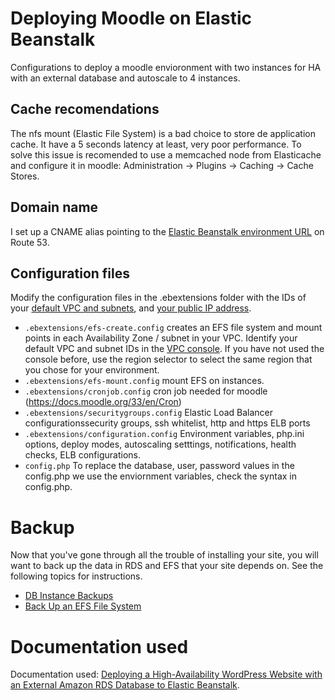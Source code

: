 # Deploying Moodle on Elastic Beanstalk
Configurations to deploy a moodle envioronment with two instances for HA with an external database and autoscale to 4 instances.

## Cache recomendations
The nfs mount (Elastic File System) is a bad choice to store de application cache. It have a 5 seconds latency at least, very poor performance. To solve this issue is recomended to use a memcached node from Elasticache and configure it in moodle: Administration -> Plugins -> Caching -> Cache Stores.

## Domain name
I set up a CNAME alias pointing to the [Elastic Beanstalk environment URL](http://docs.aws.amazon.com/Route53/latest/DeveloperGuide/routing-to-beanstalk-environment.html#routing-to-beanstalk-environment-create-alias-procedure) on Route 53.

## Configuration files
Modify the configuration files in the .ebextensions folder with the IDs of your [default VPC and subnets](https://console.aws.amazon.com/vpc/home#subnets:filter=default), and [your public IP address](https://www.google.com/search?q=what+is+my+ip).

 - `.ebextensions/efs-create.config` creates an EFS file system and mount points in each Availability Zone / subnet in your VPC. Identify your default VPC and subnet IDs in the [VPC console](https://console.aws.amazon.com/vpc/home#subnets:filter=default). If you have not used the console before, use the region selector to select the same region that you chose for your environment.
 - `.ebextensions/efs-mount.config` mount EFS on instances.
 - `.ebextensions/cronjob.config` cron job needed for moodle (https://docs.moodle.org/33/en/Cron)
 - `.ebextensions/securitygroups.config` Elastic Load Balancer configurationssecurity groups, ssh whitelist, http and https ELB ports
 - `.ebextensions/configuration.config` Environment variables, php.ini options, deploy modes, autoscaling setttings, notifications, health checks, ELB configurations.
 - `config.php` To replace the database, user, password values in the config.php we use the enviornment variables, check the syntax in config.php.  

# Backup
Now that you've gone through all the trouble of installing your site, you will want to back up the data in RDS and EFS that your site depends on. See the following topics for instructions.

 - [DB Instance Backups](http://docs.aws.amazon.com/AmazonRDS/latest/UserGuide/Overview.BackingUpAndRestoringAmazonRDSInstances.html)
 - [Back Up an EFS File System](http://docs.aws.amazon.com/efs/latest/ug/efs-backup.html)

# Documentation used
Documentation used: [Deploying a High-Availability WordPress Website with an External Amazon RDS Database to Elastic Beanstalk](https://docs.aws.amazon.com/elasticbeanstalk/latest/dg/php-hawordpress-tutorial.html).